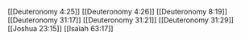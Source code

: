 [[Deuteronomy 4:25]]
[[Deuteronomy 4:26]]
[[Deuteronomy 8:19]]
[[Deuteronomy 31:17]]
[[Deuteronomy 31:21]]
[[Deuteronomy 31:29]]
[[Joshua 23:15]]
[[Isaiah 63:17]]
